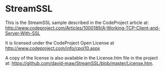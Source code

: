 # StreamSSL
This is the StreamSSL sample described in the CodeProject article at:
http://www.codeproject.com/Articles/1000189/A-Working-TCP-Client-and-Server-With-SSL

It is licensed under the CodeProject Open License at http://www.codeproject.com/info/cpol10.aspx

A copy of the license is also available in the License.htm file in the project at:
https://github.com/david-maw/StreamSSL/blob/master/License.htm.
